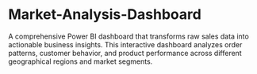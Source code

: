 # Market-Analysis-Dashboard
A comprehensive Power BI dashboard that transforms raw sales data into actionable business insights. This interactive dashboard analyzes order patterns, customer behavior, and product performance across different geographical regions and market segments.
